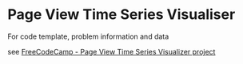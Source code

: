 # Page View Time Series Visualiser

For code template, problem information and data

see [FreeCodeCamp - Page View Time Series Visualizer project](https://github.com/freeCodeCamp/boilerplate-page-view-time-series-visualizer)
